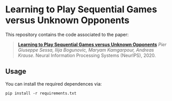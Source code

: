 # Learning to Play Sequential Games versus Unknown Opponents


This repository contains the code associated to the paper:
> [**Learning to Play Sequential Games versus Unknown Opponents**](https://arxiv.org/pdf/2007.05271.pdf)
> *Pier Giuseppe Sessa, Ilija Bogunovic, Maryam Kamgarpour, Andreas Krause*.
> Neural Information Processing Systems (NeurIPS), 2020.

Usage
-- 

You can install the required dependences via: 
```setup
pip install -r requirements.txt
```


